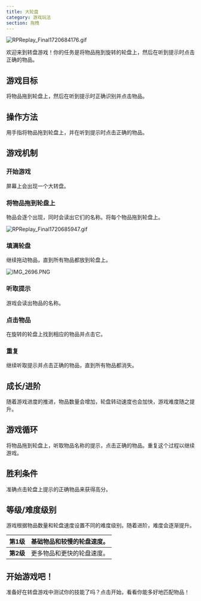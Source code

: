 ```yaml
---
title: 大轮盘
category: 游戏玩法
section: 拖拽
---
```

![RPReplay_Final1720684176.gif](https://help.studycat.com/hc/article_attachments/34931476777625)

欢迎来到转盘游戏！你的任务是将物品拖到旋转的轮盘上，然后在听到提示时点击正确的物品。

## 游戏目标

将物品拖到轮盘上，然后在听到提示时正确识别并点击物品。

## 操作方法

用手指将物品拖到轮盘上，并在听到提示时点击正确的物品。

## 游戏机制

### 开始游戏

屏幕上会出现一个大转盘。

### 将物品拖到轮盘上

物品会逐个出现，同时会读出它们的名称。将每个物品拖到轮盘上。

![RPReplay_Final1720685947.gif](https://help.studycat.com/hc/article_attachments/34932060072217)

### 填满轮盘

继续拖动物品，直到所有物品都放到轮盘上。

![IMG_2696.PNG](https://help.studycat.com/hc/article_attachments/34825529495577)

### 听取提示

游戏会读出物品的名称。

### 点击物品

在旋转的轮盘上找到相应的物品并点击它。

### 重复

继续听取提示并点击正确的物品，直到所有物品都消失。

## 成长/进阶

随着游戏进度的推进，物品数量会增加，轮盘转动速度也会加快，游戏难度随之提升。

## 游戏循环

将物品拖到轮盘上，听取物品名称的提示，点击正确的物品。重复这个过程以继续游戏。

## 胜利条件

准确点击轮盘上提示的正确物品来获得高分。

## 等级/难度级别

游戏根据物品数量和轮盘速度设置不同的难度级别。随着进阶，难度会逐渐提升。

| **第1级** | 基础物品和较慢的轮盘速度。 |
| --- | --- |
| **第2级** | 更多物品和更快的轮盘速度。 |

## 开始游戏吧！

准备好在转盘游戏中测试你的技能了吗？点击开始，看看你能多好地匹配物品！